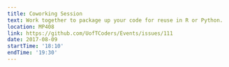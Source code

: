 ```yaml
---
title: Coworking Session 
text: Work together to package up your code for reuse in R or Python.
location: MP408
link: https://github.com/UofTCoders/Events/issues/111
date: 2017-08-09
startTime: '18:10'
endTime: '19:30'
---
```

